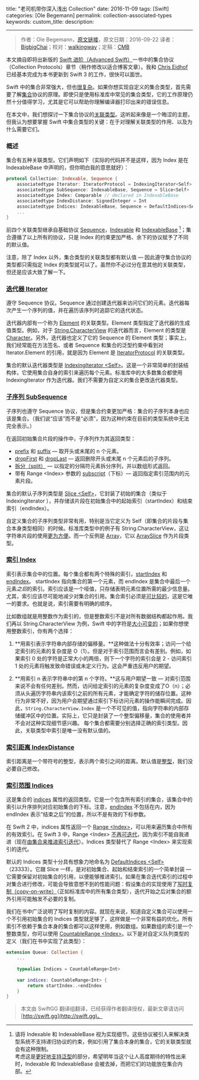 title: "老司机带你深入浅出 Collection"
date: 2016-11-09
tags: [Swift]
categories: [Ole Begemann]
permalink: collection-associated-types
keywords: 
custom_title: 
description: 

---
> 作者：Ole Begemann，[原文链接](https://oleb.net/blog/2016/09/collection-associated-types/)，原文日期：2016-09-22
> 译者：[BigbigChai](https://github.com/chaiyixiao)；校对：[walkingway](http://chengway.in/)；定稿：[CMB](https://github.com/chenmingbiao)
  







<!--此处开始正文-->

本文摘自即将出新版的 [Swift 进阶（Advanced Swift）](https://www.objc.io/books/advanced-swift/Swift)一书中的集合协议（Collection Protocols）章节（稍作修改以适合博客文章）。我和 [Chris Eidhof](http://chris.eidhof.nl/) 已经基本完成为本书更新到 Swift 3 的工作，很快可以面世。

Swift 中的集合非常强大，但也[很复杂](http://chris.eidhof.nl/post/protocols-in-swift/)。如果你想实现自定义的集合类型，首先需要了解[集合](https://developer.apple.com/reference/swift/collection)协议的原理。即使只是使用标准库中常见的集合类型，它的工作原理仍然十分值得学习，尤其是它可以帮助你理解编译器打印出来的错误信息。

在本文中，我们想探讨一下集合协议的[关联类型](https://developer.apple.com/library/content/documentation/Swift/Conceptual/Swift_Programming_Language/Generics.html#//apple_ref/doc/uid/TP40014097-CH26-ID189)。这听起来像是一个晦涩的主题，但我认为想要掌握 Swift 中集合类型的关键：在于对理解关联类型的作用、以及为什么需要它们。

<!--more-->

### 概述

集合有五种关联类型。它们声明如下（实际的代码并不是这样，因为 Index 是在 IndexableBase 中声明的，但你明白我的意思就好）：

```swift
protocol Collection: Indexable, Sequence {
    associatedtype Iterator: IteratorProtocol = IndexingIterator<Self>
    associatedtype SubSequence: IndexableBase, Sequence = Slice<Self>
    associatedtype Index: Comparable // declared in IndexableBase
    associatedtype IndexDistance: SignedInteger = Int
    associatedtype Indices: IndexableBase, Sequence = DefaultIndices<Self>
    ...
}
```

前四个关联类型继承自基础协议 
[Sequence](https://developer.apple.com/reference/swift/sequence)，[Indexable](https://developer.apple.com/reference/swift/indexable) 和 [IndexableBase](https://developer.apple.com/reference/swift/indexablebase) [^1]；集合遵循了以上所有的协议，只是 Index 的约束更加严格、余下的协议赋予了不同的默认值。

注意，除了 Index 以外，集合类型的关联类型都有默认值 — 因此遵守集合协议的类型都只需指定 Index 的类型就可以了。虽然你不必过分在意其他的关联类型，但还是应该大致了解一下。

### [迭代器 Iterator](https://developer.apple.com/reference/swift/collection/iterator)

遵守 Sequence 协议。Sequence 通过创建迭代器来访问它们的元素。迭代器每次产生一个序列的值，并在遍历该序列时追踪它的迭代状态。

迭代器内部有一个称为 [Element](https://developer.apple.com/reference/swift/iteratorprotocol/element) 的关联类型。Element 类型指定了迭代器的生成值类型。例如，对于 [String.CharacterView](https://developer.apple.com/reference/swift/string.characterview) 的迭代器而言，Element 的类型是 [Character](https://developer.apple.com/reference/swift/character)。另外，迭代器也定义了它的 Sequence 的 Element 类型；事实上，我们经常能在方法签名、或者 Sequence 和集合的泛型约束中看到对 Iterator.Element 的引用，就是因为 Element 是 [IteratorProtocol](https://developer.apple.com/reference/swift/iteratorprotocol) 的关联类型。

集合的默认迭代器类型是 [IndexingIterator \<Self\>](https://developer.apple.com/reference/swift/indexingiterator)。这是一个非常简单的封装结构体，它使用集合自身的索引来遍历每个元素。标准库中的大多数集合都使用 IndexingIterator 作为迭代器。我们不需要为自定义的集合更改迭代器类型。

### [子序列 SubSequence](https://developer.apple.com/reference/swift/collection/subsequence)

子序列也遵守 Sequence 协议，但是集合约束更加严格：集合的子序列本身也应该是集合。（我们说“应该”而不是“必须”，因为这种约束在目前的类型系统中无法完全表示。）

在返回初始集合片段的操作中，子序列作为其返回类型：

+ [prefix](https://developer.apple.com/reference/swift/collection/1641469-prefix) 和 [suffix](https://developer.apple.com/reference/swift/collection/1641372-suffix) — 取开头或末尾的 n 个元素。
+ [dropFirst](https://developer.apple.com/reference/swift/collection/1641742-dropfirst) 和 [dropLast](https://developer.apple.com/reference/swift/collection/1641794-droplast)  — 返回删除开头或末尾 n 个元素后的子序列。
+ [拆分（split）](https://developer.apple.com/reference/swift/collection/1641547-split) —  以指定的分隔符元素拆分序列，并以数组形式返回。
+ 带有 Range \<Index\> 参数的 [subscript](https://developer.apple.com/reference/swift/collection/1641423-subscript)（下标）— 返回指定索引范围内的元素片段。

集合的默认子序列类型是 [Slice \<Self\>](https://developer.apple.com/reference/swift/slice)，它封装了初始的集合（类似于 IndexingIterator ），并存储该片段在初始集合中的起始索引（startIndex）和结束索引（endIndex）。

自定义集合的子序列类型非常有用，特别是当它定义为 Self（即集合的片段与集合本身类型相同）的时候。标准库类型中的例子有 String.CharacterView，这让字符串片段的使用[更为方便](https://oleb.net/blog/2016/08/swift-3-strings)。而一个反例是 [Array](https://developer.apple.com/reference/swift/array)，它以 [ArraySlice](https://developer.apple.com/reference/swift/arrayslice) 作为片段类型。

### [索引 Index](https://developer.apple.com/reference/swift/indexablebase/index)

索引表示集合中的位置。每个集合都有两个特殊的索引，[startIndex](https://developer.apple.com/reference/swift/indexablebase/1786423-startindex) 和 [endIndex](https://developer.apple.com/reference/swift/indexablebase/1782993-endindex)。 startIndex 指向集合的第一个元素，而 endIndex 是集合中最后一个元素*之后*的索引。索引应该是一个哑值，只存储表明元素位置所需的最少信息量。尤其，索引应该尽可能地减少对集合的引用。集合索引必须是[可比较的](https://developer.apple.com/reference/swift/comparable)，这是它唯一的要求。也就是说，索引需要有明确的顺序。

比如数组就是用整数作为索引的，但是整数索引不是对所有数据结构都起作用。我们再以 String.CharacterView 为例，Swift 中的字符是[大小可变的](https://oleb.net/blog/2016/08/swift-3-strings)；如果你想使用整数索引，你有两个选择：

1. **用索引表示字符串内部存储的偏移量。**这种做法十分有效率；访问一个给定索引的元素的复杂度是 O（1）。但是对于索引范围而言会有差别。例如，如果索引 0 处的字符是正常大小的两倍，则下一个字符的索引会是 2  - 访问索引 1 处的元素将触发致命错误或未定义行为。这会严重违反用户的期望。

2. **用索引 n 表示字符串中的第 n 个字符。**这与用户期望一致 — 对索引范围来说不会有任何差别。然而，访问给定索引的元素的复杂度变成了O（n）；必须从头遍历字符串内该索引之前的所有元素，才能确定字符的储存位置。这种行为非常不好，因为用户会期望通过索引下标访问元素的操作能瞬间完成。
  ​
因此，`String.CharacterView.Index` 是一个不可见的值，指向字符串的内部存储缓冲区中的位置。实际上，它只是封装了一个整型偏移量，集合的使用者并不会对这种实现细节感兴趣。
每个集合都需要分别选择正确的索引类型。因此，关联类型中索引是唯一没有默认值的。

### [索引距离 IndexDistance](https://developer.apple.com/reference/swift/collection/indexdistance)

索引距离是一个带符号的整型，表示两个索引之间的距离。默认值是[整型](https://developer.apple.com/reference/swift/int)，我们没必要自己修改。

### [索引范围 Indices](https://developer.apple.com/reference/swift/collection/indices)

这是集合的 [indices](https://developer.apple.com/reference/swift/collection/1641719-indices) 属性的返回类型。它是一个包含所有索引的集合，该集合中的索引以升序排列对应初始集合的下标。注意，[endIndex](https://developer.apple.com/reference/swift/indexablebase/1782993-endindex) 不包括在内，因为 endIndex 表示”结束之后”的位置，所以不是有效的下标参数。

在 Swift 2 中，indices 属性返回一个 [Range \<Index\>](http://swiftdoc.org/v2.2/type/Range/)，可以用来遍历集合中所有的有效索引。在 Swift 3 中，Range \<Index\> [不再可迭代](https://oleb.net/blog/2016/09/swift-3-ranges)，因为索引不能自我递进（现在[由集合来推进索引迭代](https://github.com/apple/swift-evolution/blob/master/proposals/0065-collections-move-indices.md)）。Indices 类型替代了 Range \<Index\> 来实现索引的迭代。

默认的 Indices 类型十分具有想象力地命名为 [DefaultIndices \<Self\>](https://developer.apple.com/reference/swift/defaultindices)（23333）。它跟 Slice 一样，是对初始集合、起始和结束索引的一个简单封装 — 它需要保留对初始集合的引用，以便能够推进索引。如果在集合迭代索引的过程中对集合进行修改，可能会导致意想不到的性能问题：假设集合的实现使用了[写时复制（copy-on-write）](http://chris.eidhof.nl/post/struct-semantics-in-swift/)（正如标准库中的所有集合类型），迭代开始之后对集合的额外引用可能触发不必要的复制。

我们在书中广泛说明了写时复制的内容。就现在来说，知道自定义集合可以使用一个不引用初始集合的 Indices 类型就足够了，这样做是一个非常有益的优化。所有索引不依赖于集合本身的集合都可以这样使用，例如数组。如果数组的索引是一个整数类型，你可以使用 [CountableRange \<Index\>](https://developer.apple.com/reference/swift/countablerange)。以下是对自定义队列类型的定义（我们在书中实现了此类型）：

```swift
extension Queue: Collection {
    ...
    
    typealias Indices = CountableRange<Int>
    
    var indices: CountableRange<Int> {
        return startIndex..<endIndex
    }
}
```

[^1]: 请将 Indexable 和 IndexableBase 视为实现细节。这些协议被引入来解决类型系统不支持递归协议的约束，例如引用了集合本身的集合，它的关联类型就会有这种限制。<br>考虑这是[更好地支持泛型](https://github.com/apple/swift/blob/master/docs/GenericsManifesto.md)的部分，希望明年当这个让人高度期待的特性出来时，Indexable 和 IndexableBase 会被去掉，而把它们的功能放在集合内部。

> 本文由 SwiftGG 翻译组翻译，已经获得作者翻译授权，最新文章请访问 [http://swift.gg](http://swift.gg)。